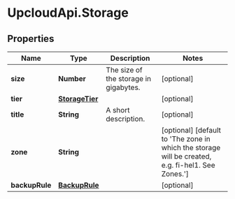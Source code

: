 # UpcloudApi.Storage

## Properties
Name | Type | Description | Notes
------------ | ------------- | ------------- | -------------
**size** | **Number** | The size of the storage in gigabytes. | [optional] 
**tier** | [**StorageTier**](StorageTier.md) |  | [optional] 
**title** | **String** | A short description. | [optional] 
**zone** | **String** |  | [optional] [default to &#39;The zone in which the storage will be created, e.g. fi-hel1. See Zones.&#39;]
**backupRule** | [**BackupRule**](BackupRule.md) |  | [optional] 


